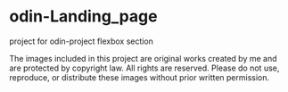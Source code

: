 # odin-Landing_page
project for odin-project flexbox section

The images included in this project are original works created by me and are protected by copyright law. All rights are reserved. Please do not use, reproduce, or distribute these images without prior written permission.